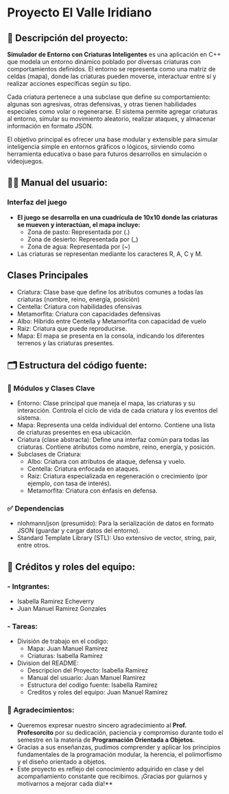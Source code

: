 # Proyecto El Valle Iridiano
## 📘 Descripción del proyecto:
**Simulador de Entorno con Criaturas Inteligentes** es una aplicación en C++ que modela un entorno dinámico poblado por diversas criaturas con comportamientos definidos. El entorno se representa como una matriz de celdas (mapa), donde las criaturas pueden moverse, interactuar entre sí y realizar acciones específicas según su tipo.

Cada criatura pertenece a una subclase que define su comportamiento: algunas son agresivas, otras defensivas, y otras tienen habilidades especiales como volar o regenerarse. El sistema permite agregar criaturas al entorno, simular su movimiento aleatorio, realizar ataques, y almacenar información en formato JSON.

El objetivo principal es ofrecer una base modular y extensible para simular inteligencia simple en entornos gráficos o lógicos, sirviendo como herramienta educativa o base para futuros desarrollos en simulación o videojuegos.
## 🧑‍💻 Manual del usuario:
### Interfaz del juego
- **El juego se desarrolla en una cuadrícula de 10x10 donde las criaturas se mueven y interactúan, el mapa incluye:**
    - Zona de pasto: Representada por (.)
    - Zona de desierto: Representada por (_)
    - Zona de agua: Representada por (~)
- Las criaturas se representan mediante los caracteres R, A, C y M.

## Clases Principales
- Criatura: Clase base que define los atributos comunes a todas las criaturas (nombre, reino, energía, posición)
- Centella: Criatura con habilidades ofensivas
- Metamorfita: Criatura con capacidades defensivas
- Albo: Híbrido entre Centella y Metamorfita con capacidad de vuelo
- Raiz: Criatura que puede reproducirse.
- Mapa: El mapa se presenta en la consola, indicando los diferentes terrenos y las criaturas presentes.
    
## 🗂️ Estructura del código fuente:
### 🔑 Módulos y Clases Clave
- Entorno: Clase principal que maneja el mapa, las criaturas y su interacción. Controla el ciclo de vida de cada     criatura     y los eventos del sistema.
- Mapa: Representa una celda individual del entorno. Contiene una lista de criaturas presentes en esa ubicación.
- Criatura (clase abstracta): Define una interfaz común para todas las criaturas. Contiene atributos como nombre, reino,     energía, y posición.
- Subclases de Criatura:
    - Albo: Criatura con atributos de ataque, defensa y vuelo.
    - Centella: Criatura enfocada en ataques.
    - Raiz: Criatura especializada en regeneración o crecimiento (por ejemplo, con tasa de interés).
    - Metamorfita: Criatura con énfasis en defensa.
### ✅ Dependencias
- nlohmann/json (presumido): Para la serialización de datos en formato JSON (guardar y cargar datos del entorno).
- Standard Template Library (STL): Uso extensivo de vector, string, pair, entre otros.
## 👥 Créditos y roles del equipo:
### - Intgrantes:
- Isabella Ramirez Echeverry
- Juan Manuel Ramirez Gonzales
### - Tareas:
- División de trabajo en el codigo:
    - Mapa: Juan Manuel Ramirez
    - Criaturas: Isabella Ramirez
- Division del README:
    - Descripcion del Proyecto: Isabella Ramirez
    - Manual del usuario: Juan Manuel Ramirez
    - Estructura del codigo fuente: Isabella Ramirez
    - Creditos y roles del equipo: Juan Manuel Ramirez

### 🙏 Agradecimientos:
- Queremos expresar nuestro sincero agradecimiento al **Prof. Profesorcito** por su dedicación, paciencia y compromiso durante todo el semestre en la materia de **Programación Orientada a Objetos.**
- Gracias a sus enseñanzas, pudimos comprender y aplicar los principios fundamentales de la programación modular, la herencia, el polimorfismo y el diseño orientado a objetos.
- Este proyecto es reflejo del conocimiento adquirido en clase y del acompañamiento constante que recibimos. ¡Gracias por guiarnos y motivarnos a mejorar cada día!**
